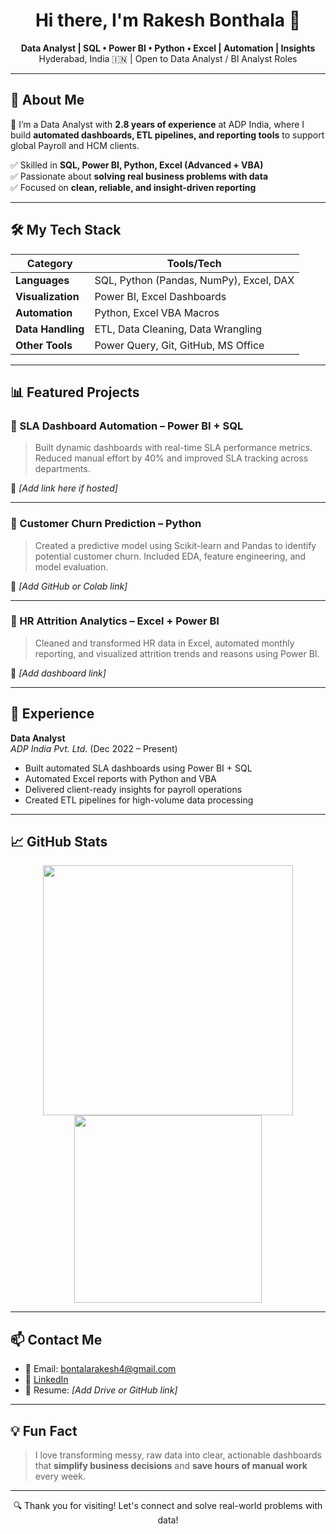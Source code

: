 <h1 align="center">Hi there, I'm Rakesh Bonthala 👋</h1>

<p align="center">
  <b>Data Analyst | SQL • Power BI • Python • Excel | Automation | Insights</b><br>
  Hyderabad, India 🇮🇳 | Open to Data Analyst / BI Analyst Roles
</p>

---

## 🚀 About Me

🎯 I’m a Data Analyst with **2.8 years of experience** at ADP India, where I build **automated dashboards, ETL pipelines, and reporting tools** to support global Payroll and HCM clients.

✅ Skilled in **SQL, Power BI, Python, Excel (Advanced + VBA)**  
✅ Passionate about **solving real business problems with data**  
✅ Focused on **clean, reliable, and insight-driven reporting**  

---

## 🛠️ My Tech Stack

| Category            | Tools/Tech                                      |
|---------------------|-------------------------------------------------|
| **Languages**       | SQL, Python (Pandas, NumPy), Excel, DAX         |
| **Visualization**   | Power BI, Excel Dashboards                      |
| **Automation**      | Python, Excel VBA Macros                        |
| **Data Handling**   | ETL, Data Cleaning, Data Wrangling              |
| **Other Tools**     | Power Query, Git, GitHub, MS Office             |

---

## 📊 Featured Projects

### 🔹 SLA Dashboard Automation – Power BI + SQL  
> Built dynamic dashboards with real-time SLA performance metrics. Reduced manual effort by 40% and improved SLA tracking across departments.

🔗 *[Add link here if hosted]*

---

### 🔹 Customer Churn Prediction – Python  
> Created a predictive model using Scikit-learn and Pandas to identify potential customer churn. Included EDA, feature engineering, and model evaluation.

🔗 *[Add GitHub or Colab link]*

---

### 🔹 HR Attrition Analytics – Excel + Power BI  
> Cleaned and transformed HR data in Excel, automated monthly reporting, and visualized attrition trends and reasons using Power BI.

🔗 *[Add dashboard link]*

---

## 💼 Experience

**Data Analyst**  
*ADP India Pvt. Ltd.* (Dec 2022 – Present)  
- Built automated SLA dashboards using Power BI + SQL  
- Automated Excel reports with Python and VBA  
- Delivered client-ready insights for payroll operations  
- Created ETL pipelines for high-volume data processing

---

## 📈 GitHub Stats

<p align="center">
  <img src="https://github-readme-stats.vercel.app/api?username=rakeshbontala&show_icons=true&theme=default" width="400">
  <img src="https://github-readme-stats.vercel.app/api/top-langs/?username=rakeshbontala&layout=compact" width="300">
</p>

---

## 📫 Contact Me

- 📧 Email: bontalarakesh4@gmail.com  
- 🔗 [LinkedIn](https://linkedin.com/in/rakesh-bonthala)  
- 📄 Resume: *[Add Drive or GitHub link]*  

---

## 💡 Fun Fact

> I love transforming messy, raw data into clear, actionable dashboards that **simplify business decisions** and **save hours of manual work** every week.

---

<p align="center">
  🔍 Thank you for visiting! Let's connect and solve real-world problems with data!
</p>
